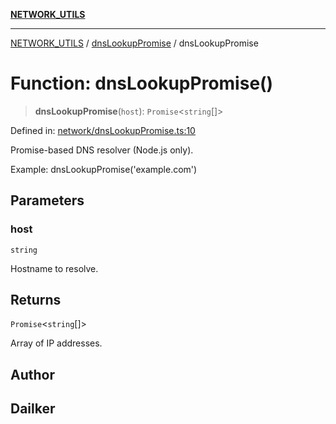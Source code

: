 [**NETWORK_UTILS**](../../README.md)

***

[NETWORK_UTILS](../../README.md) / [dnsLookupPromise](../README.md) / dnsLookupPromise

# Function: dnsLookupPromise()

> **dnsLookupPromise**(`host`): `Promise`\<`string`[]\>

Defined in: [network/dnsLookupPromise.ts:10](https://github.com/dailker/everyutil/blob/7c30ec40bbb398255a9be572db0a537e8bcb9c11/src/network/dnsLookupPromise.ts#L10)

Promise-based DNS resolver (Node.js only).

Example: dnsLookupPromise('example.com')

## Parameters

### host

`string`

Hostname to resolve.

## Returns

`Promise`\<`string`[]\>

Array of IP addresses.

## Author

## Dailker
